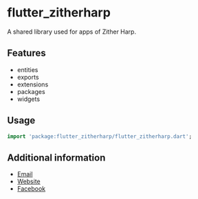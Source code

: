 <!--
This README describes the package. If you publish this package to pub.dev,
this README's contents appear on the landing page for your package.

For information about how to write a good package README, see the guide for
[writing package pages](https://dart.dev/guides/libraries/writing-package-pages).

For general information about developing packages, see the Dart guide for
[creating packages](https://dart.dev/guides/libraries/create-library-packages)
and the Flutter guide for
[developing packages and plugins](https://flutter.dev/developing-packages).
-->

# flutter_zitherharp

A shared library used for apps of Zither Harp.

## Features

- entities
- exports
- extensions
- packages
- widgets

## Usage

```dart
import 'package:flutter_zitherharp/flutter_zitherharp.dart';
```

## Additional information

- [Email](zh.zitherharp@gmail.com)
- [Website](http://zitherharp.dev/)
- [Facebook](https://www.facebook.com/zitherharp/)
